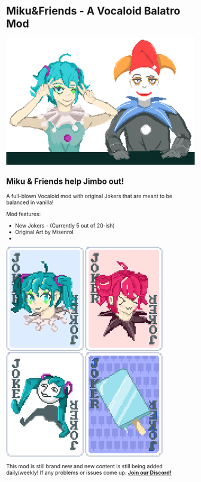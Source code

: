 # Miku&Friends - A Vocaloid Balatro Mod
![](images/mikuandjimbo.png)
## Miku & Friends help Jimbo out!

A full-blown Vocaloid mod with original Jokers that are meant to be balanced in vanilla!

Mod features:
- New Jokers - (Currently 5 out of 20-ish)
- Original Art by Misenrol
- 
![](images/miku.png)
![](images/teto.png)
![](images/shiteyanyo.png)
![](images/lolly.png)

This mod is still brand new and new content is still being added daily/weekly!
If any problems or issues come up:
**[Join our Discord!](https://discord.gg/8ezUX7ACd7)**
